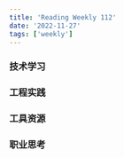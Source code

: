 ```yaml
---
title: 'Reading Weekly 112'
date: '2022-11-27'
tags: ['weekly']
---
```


### 技术学习

### 工程实践

### 工具资源

### 职业思考
